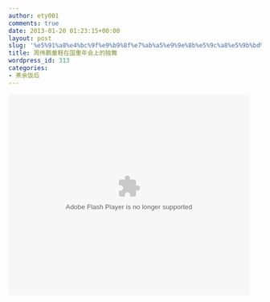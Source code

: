 ```yaml
---
author: ety001
comments: true
date: 2013-01-20 01:23:15+00:00
layout: post
slug: '%e5%91%a8%e4%bc%9f%e9%b9%8f%e7%ab%a5%e9%9e%8b%e5%9c%a8%e5%9b%bd%e9%87%8d%e5%b9%b4%e4%bc%9a%e4%b8%8a%e7%9a%84%e7%8b%ac%e8%88%9e'
title: 周伟鹏童鞋在国重年会上的独舞
wordpress_id: 313
categories:
- 茶余饭后
---
```



<embed src="http://player.youku.com/player.php/sid/XNTA0MTgxMDMy/v.swf" allowFullScreen="true" quality="high" width="480" height="400" align="middle" allowScriptAccess="always" type="application/x-shockwave-flash">
